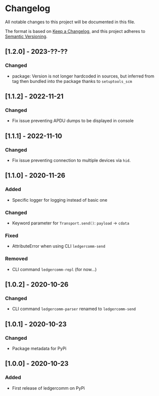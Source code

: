 # Changelog

All notable changes to this project will be documented in this file.

The format is based on [Keep a Changelog](https://keepachangelog.com/en/1.0.0/),
and this project adheres to [Semantic Versioning](https://semver.org/spec/v2.0.0.html).

## [1.2.0] - 2023-??-??

### Changed
- package: Version is not longer hardcoded in sources, but inferred from tag then bundled into the
           package thanks to `setuptools_scm`

## [1.1.2] - 2022-11-21

### Changed

- Fix issue preventing APDU dumps to be displayed in console

## [1.1.1] - 2022-11-10

### Changed

- Fix issue preventing connection to multiple devices via `hid`.

## [1.1.0] - 2020-11-26

### Added

- Specific logger for logging instead of basic one

### Changed

- Keyword parameter for `Transport.send()`: `payload` -> `cdata`

### Fixed

- AttributeError when using CLI `ledgercomm-send`

### Removed

- CLI command `ledgercomm-repl` (for now...)

## [1.0.2] - 2020-10-26

### Changed

- CLI command `ledgercomm-parser` renamed to `ledgercomm-send`

## [1.0.1] - 2020-10-23

### Changed

- Package metadata for PyPi


## [1.0.0] - 2020-10-23

### Added

- First release of ledgercomm on PyPi
